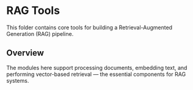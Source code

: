 # RAG Tools

This folder contains core tools for building a Retrieval-Augmented Generation (RAG) pipeline.

## Overview

The modules here support processing documents, embedding text, and performing vector-based retrieval — the essential components for RAG systems.
